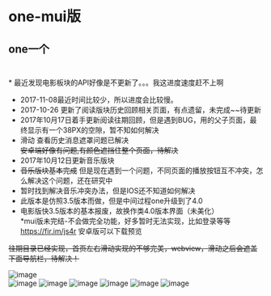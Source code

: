 # one-mui版
## one一个<br><br>
* 最近发现电影板块的API好像是不更新了。。。我这进度速度赶不上啊<br>
* 2017-11-08最近时间比较少，所以进度会比较慢。<br>
* 2017-10-26 更新了阅读版块历史回顾相关页面，有点遗留，未完成~~待更新<br>
* 2017年10月17日着手更新阅读往期回顾，但是遇到BUG，用的父子页面，最终显示有一个38PX的空隙，暂不知如何解决<br>
* 滑动 查看历史消息遮罩问题已解决<br>
 ~~安卓端好像有问题,有颜色遮挡住整个页面，待解决~~
* 2017年10月12日更新音乐版块<br>
* ~~音乐版块基本完成~~ 但是现在遇到一个问题，不同页面的播放按钮互不冲突，怎么解决这个问题，还在研究中<br>
* 暂时找到解决音乐冲突办法，但是IOS还不知道如何解决<br>
* 此版本是仿照3.5版本而做，但是中间过程one升级到了4.0<br>
* 电影版快3.5版本的基本报废，故换作类4.0版本界面（未美化）<br>
*mui版未完结-不会做完全功能，好多暂时无法实现，比如登录等等<br>
https://fir.im/js4r 安卓版可以下载预览<br>

~~往期目录已经实现，首页左右滑动实现的不够完美，webview，滑动之后会遮盖下面导航栏，待解决！~~<br>

![image](https://github.com/yogu2017/one-mui/raw/master/screenshot/1.gif)<br>
![image](https://github.com/yogu2017/one-mui/raw/master/screenshot/1.png)
![image](https://github.com/yogu2017/one-mui/raw/master/screenshot/2.png)
![image](https://github.com/yogu2017/one-mui/raw/master/screenshot/3.png)
![image](https://github.com/yogu2017/one-mui/raw/master/screenshot/4.png)
![image](https://github.com/yogu2017/one-mui/raw/master/screenshot/5.png)
![image](https://github.com/yogu2017/one-mui/raw/master/screenshot/6.png)
 
